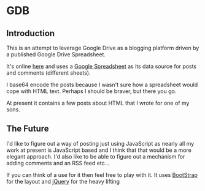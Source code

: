 GDB
===

Introduction
------------

This is an attempt to leverage Google Drive as a blogging platform driven by a published Google Drive Spreadsheet.

It's online [here](https://googledrive.com/host/0ByRgQIhodQXfaVdHOElsZTV5c3c/driveblog/) and uses a [Google Spreadsheet](https://docs.google.com/spreadsheet/ccc?key=0AiRgQIhodQXfdGZ5OV9INlNRME9YUnc2VUhmRGtPaVE&usp=sharing) as its data source for posts and comments (different sheets).

I base64 encode the posts because I wasn't sure how a spreadsheet would cope with HTML text. Perhaps I should be braver, but there you go.

At present it contains a few posts about HTML that I wrote for one of my sons.

The Future
----------

I'd like to figure out a way of posting just using JavaScript as nearly all my work at present is JavaScript based and I think that that would be a more elegant approach. I'd also like to be able to figure out a mechanism for adding comments and an RSS feed etc...

If you can think of a use for it then feel free to play with it. It uses [BootStrap](http://twitter.github.io/bootstrap/) for the layout and [jQuery](http://jquery.com/) for the heavy lifting